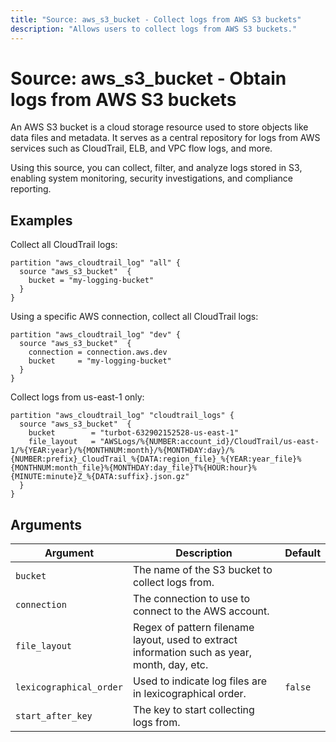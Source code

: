 ```yaml
---
title: "Source: aws_s3_bucket - Collect logs from AWS S3 buckets"
description: "Allows users to collect logs from AWS S3 buckets."
---
```


# Source: aws_s3_bucket - Obtain logs from AWS S3 buckets

An AWS S3 bucket is a cloud storage resource used to store objects like data files and metadata. It serves as a central repository for logs from AWS services such as CloudTrail, ELB, and VPC flow logs, and more.

Using this source, you can collect, filter, and analyze logs stored in S3, enabling system monitoring, security investigations, and compliance reporting.

## Examples

Collect all CloudTrail logs:

```hcl
partition "aws_cloudtrail_log" "all" {
  source "aws_s3_bucket"  {
    bucket = "my-logging-bucket"
  }
}
```

Using a specific AWS connection, collect all CloudTrail logs:

```hcl
partition "aws_cloudtrail_log" "dev" {
  source "aws_s3_bucket"  {
    connection = connection.aws.dev
    bucket     = "my-logging-bucket"
  }
}
```

Collect logs from us-east-1 only:

```hcl
partition "aws_cloudtrail_log" "cloudtrail_logs" {
  source "aws_s3_bucket"  {
    bucket        = "turbot-632902152528-us-east-1"
    file_layout   = "AWSLogs/%{NUMBER:account_id}/CloudTrail/us-east-1/%{YEAR:year}/%{MONTHNUM:month}/%{MONTHDAY:day}/%{NUMBER:prefix}_CloudTrail_%{DATA:region_file}_%{YEAR:year_file}%{MONTHNUM:month_file}%{MONTHDAY:day_file}T%{HOUR:hour}%{MINUTE:minute}Z_%{DATA:suffix}.json.gz"
  }
}
```

## Arguments

| Argument                | Description                                                                           | Default       |
|-------------------------|---------------------------------------------------------------------------------------|---------------|
| `bucket`                | The name of the S3 bucket to collect logs from.                                      |               |
| `connection`            | The connection to use to connect to the AWS account.                                 |               |
| `file_layout`           | Regex of pattern filename layout, used to extract information such as year, month, day, etc. |               |
| `lexicographical_order` | Used to indicate log files are in lexicographical order.                             | `false`       |
| `start_after_key`       | The key to start collecting logs from.                                               |               |
